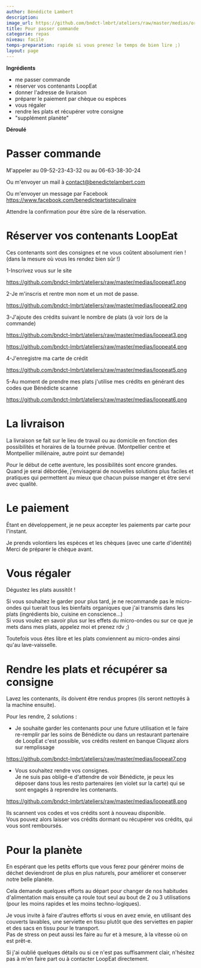 ```yaml
---
author: Bénédicte Lambert
description: 
image_url: https://github.com/bndct-lmbrt/ateliers/raw/master/medias/order.jpg
title: Pour passer commande
categorie: repas
niveau: facile 
temps-preparation: rapide si vous prenez le temps de bien lire ;)
layout: page
---
```


**Ingrédients**  

* me passer commande
* réserver vos contenants LoopEat
* donner l'adresse de livraison
* préparer le paiement par chèque ou espèces
* vous régaler 
* rendre les plats et récupérer votre consigne
* "supplément planète"

**Déroulé** 


# Passer commande 

M'appeler au 09-52-23-43-32 ou au 06-63-38-30-24   

Ou m'envoyer un mail à contact@benedictelambert.com  

Ou m'envoyer un message par Facebook https://www.facebook.com/benedicteartisteculinaire  

Attendre la confirmation pour être sûre de la réservation.  

# Réserver vos contenants LoopEat

Ces contenants sont des consignes et ne vous coûtent absolument rien !  
(dans la mesure où vous les rendez bien sûr !)   

1-Inscrivez vous sur le site   

https://github.com/bndct-lmbrt/ateliers/raw/master/medias/loopeat1.png  

2-Je m'inscris et rentre mon nom et un mot de passe.

https://github.com/bndct-lmbrt/ateliers/raw/master/medias/loopeat2.png  

3-J'ajoute des crédits suivant le nombre de plats (à voir lors de la commande)

https://github.com/bndct-lmbrt/ateliers/raw/master/medias/loopeat3.png

https://github.com/bndct-lmbrt/ateliers/raw/master/medias/loopeat4.png

4-J'enregistre ma carte de crédit

https://github.com/bndct-lmbrt/ateliers/raw/master/medias/loopeat5.png

5-Au moment de prendre mes plats j'utilise mes crédits en générant des codes que Bénédicte scanne  

https://github.com/bndct-lmbrt/ateliers/raw/master/medias/loopeat6.png

# La livraison

La livraison se fait sur le lieu de travail ou au domicile en fonction des possibilités et horaires de la tournée prévue. (Montpellier centre et Montpellier millénaire, autre point sur demande)  

Pour le début de cette aventure, les possibilités sont encore grandes.    
Quand je serai débordée, j'envisagerai de nouvelles solutions plus faciles et pratiques qui permettent au mieux que chacun puisse manger et être servi avec qualité.    

# Le paiement

Étant en développement, je ne peux accepter les paiements par carte pour l'instant.  

Je prends volontiers les espèces et les chèques (avec une carte d'identité) Merci de préparer le chèque avant.

# Vous régaler

Dégustez les plats aussitôt !  

Si vous souhaitez le garder pour plus tard, je ne recommande pas le micro-ondes qui tuerait tous les bienfaits organiques que j'ai transmis dans les plats (ingrédients bio, cuisine en conscience...)   
Si vous voulez en savoir plus sur les effets du micro-ondes ou sur ce que je mets dans mes plats, appelez moi et prenez rdv ;)    

Toutefois vous êtes libre et les plats conviennent au micro-ondes ainsi qu'au lave-vaisselle.   

# Rendre les plats et récupérer sa consigne 


Lavez les contenants, ils doivent être rendus propres (ils seront nettoyés à la machine ensuite).  

Pour les rendre, 2 solutions :   

* Je souhaite garder les contenants pour une future utilisation et le faire re-remplir par les soins de Bénédicte ou dans un restaurant partenaire de LoopEat c'est possible, vos crédits restent en banque 
Cliquez alors sur remplissage 

https://github.com/bndct-lmbrt/ateliers/raw/master/medias/loopeat7.png

* Vous souhaitez rendre vos consignes.   
Je ne suis pas obligé-e d'attendre de voir Bénédicte, je peux les déposer dans tous les resto partenaires (en violet sur la carte) qui se sont engagés à reprendre les contenants.  

https://github.com/bndct-lmbrt/ateliers/raw/master/medias/loopeat8.png

Ils scannent vos codes et vos crédits sont à nouveau disponible.  
Vous pouvez alors laisser vos crédits dormant ou récupérer vos crédits, qui vous sont remboursés.

# Pour la planète

En espérant que les petits efforts que vous ferez pour générer moins de déchet deviendront de plus en plus naturels, pour améliorer et conserver notre belle planète.    
 
Cela demande quelques efforts au départ pour changer de nos habitudes d'alimentation mais ensuite ça roule tout seul au bout de 2 ou 3 utilisations (pour les moins rapides et les moins techno-logiques).     

Je vous invite à faire d'autres efforts si vous en avez envie, en utilisant des couverts lavables, une serviette en tissu plutôt que des serviettes en papier et des sacs en tissu pour le transport.   
Pas de stress on peut aussi les faire au fur et à mesure, à la vitesse où on est prêt-e. 


Si j'ai oublié quelques détails ou si ce n'est pas suffisamment clair, n'hésitez pas à m'en faire part ou à contacter LoopEat directement. 





